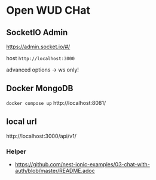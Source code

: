 # Open WUD CHat

## SocketIO Admin

https://admin.socket.io/#/

host `http://localhost:3000`

advanced options -> ws only!

## Docker MongoDB
`docker compose up`
http://localhost:8081/

## local url
http://localhost:3000/api/v1/



### Helper
- https://github.com/nest-ionic-examples/03-chat-with-auth/blob/master/README.adoc